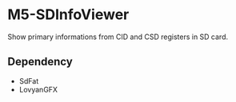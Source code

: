 # M5-SDInfoViewer
Show primary informations from CID and CSD registers in SD card.

## Dependency
- SdFat
- LovyanGFX

